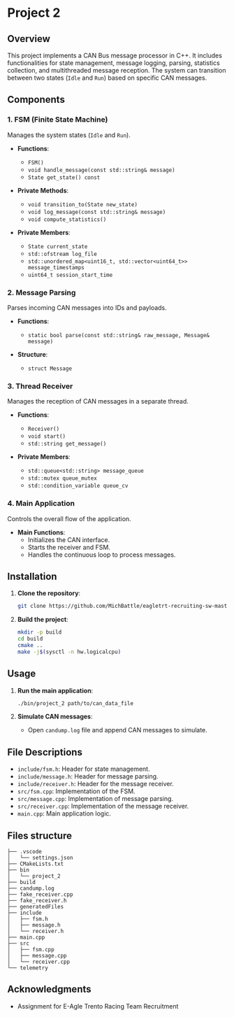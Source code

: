 # Project 2

## Overview

This project implements a CAN Bus message processor in C++. It includes functionalities for state management, message logging, parsing, statistics collection, and multithreaded message reception. The system can transition between two states (`Idle` and `Run`) based on specific CAN messages.

## Components

### 1. FSM (Finite State Machine)

Manages the system states (`Idle` and `Run`).

- **Functions**:
  - `FSM()`
  - `void handle_message(const std::string& message)`
  - `State get_state() const`

- **Private Methods**:
  - `void transition_to(State new_state)`
  - `void log_message(const std::string& message)`
  - `void compute_statistics()`

- **Private Members**:
  - `State current_state`
  - `std::ofstream log_file`
  - `std::unordered_map<uint16_t, std::vector<uint64_t>> message_timestamps`
  - `uint64_t session_start_time`

### 2. Message Parsing

Parses incoming CAN messages into IDs and payloads.

- **Functions**:
  - `static bool parse(const std::string& raw_message, Message& message)`

- **Structure**:
  - `struct Message`

### 3. Thread Receiver

Manages the reception of CAN messages in a separate thread.

- **Functions**:
  - `Receiver()`
  - `void start()`
  - `std::string get_message()`

- **Private Members**:
  - `std::queue<std::string> message_queue`
  - `std::mutex queue_mutex`
  - `std::condition_variable queue_cv`

### 4. Main Application

Controls the overall flow of the application.

- **Main Functions**:
  - Initializes the CAN interface.
  - Starts the receiver and FSM.
  - Handles the continuous loop to process messages.

## Installation

1. **Clone the repository**:
    ```bash
    git clone https://github.com/MichBattle/eagletrt-recruiting-sw-master-telemetry-project_2.git
    ```

2. **Build the project**:
    ```bash
    mkdir -p build
    cd build
    cmake ..
    make -j$(sysctl -n hw.logicalcpu)
    ```

## Usage

1. **Run the main application**:
    ```bash
    ./bin/project_2 path/to/can_data_file
    ```

2. **Simulate CAN messages**:
    - Open `candump.log` file and append CAN messages to simulate.

## File Descriptions

- `include/fsm.h`: Header for state management.
- `include/message.h`: Header for message parsing.
- `include/receiver.h`: Header for the message receiver.
- `src/fsm.cpp`: Implementation of the FSM.
- `src/message.cpp`: Implementation of message parsing.
- `src/receiver.cpp`: Implementation of the message receiver.
- `main.cpp`: Main application logic.

## Files structure
```
├── .vscode
│   └── settings.json
├── CMakeLists.txt
├── bin
│   └── project_2
├── build
├── candump.log
├── fake_receiver.cpp
├── fake_receiver.h
├── generatedFiles
├── include
│   ├── fsm.h
│   ├── message.h
│   └── receiver.h
├── main.cpp
├── src
│   ├── fsm.cpp
│   ├── message.cpp
│   └── receiver.cpp
└── telemetry
```

## Acknowledgments

- Assignment for E-Agle Trento Racing Team Recruitment